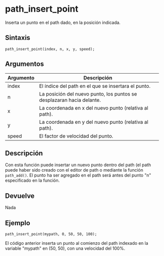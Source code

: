 # path_insert_point

Inserta un punto en el path dado, en la posición indicada.

## Sintaxis

  
```gml  
path_insert_point(index, n, x, y, speed);  
```  

## Argumentos

Argumento|Descripción|  
---|---|  
index|El índice del path en el que se insertara el punto.|  
n|La posición del nuevo punto, los puntos se desplazaran hacia delante.|  
x|La coordenada en x del nuevo punto (relativa al path).|  
y|La coordenada en y del nuevo punto (relativa al path).|  
speed|El factor de velocidad del punto.|  

## Descripción

Con esta función puede insertar un nuevo punto dentro del path (el path puede haber sido creado con el editor de path o mediante la función `path_add()`. El punto ha ser agregado en el path será antes del punto "n" especificado en la función.

## Devuelve

Nada

## Ejemplo

  
```gml  
path_insert_point(mypath, 0, 50, 50, 100);  
```  
El código anterior inserta un punto al comienzo del path indexado en la variable "mypath" en (50, 50), con una velocidad del 100%.
